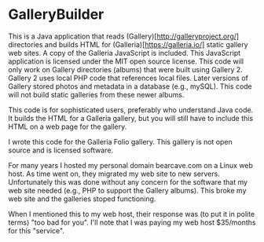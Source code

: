 # GalleryBuilder

This is a Java application that reads (Gallery)[http://galleryproject.org/] directories and builds HTML for (Galleria)[https://galleria.io/] static gallery web sites. A copy of the Galleria JavaScript is included. This JavaScript application is licensed under the MIT open source license.  This code will only work on Gallery directories (albums) that were built using Gallery 2. Gallery 2 uses local PHP code that references local files. Later versions of Gallery stored photos and metadata in a database (e.g., mySQL). This code will not build static galleries from these newer albums.

This code is for sophisticated users, preferably who understand Java code. It builds the HTML for a Galleria gallery, but you will still have to include this HTML on a web page for the gallery.

I wrote this code for the Galleria Folio gallery. This gallery is not open source and is licensed software.

For many years I hosted my personal domain bearcave.com on a Linux web host. As time went on, they migrated my web site to new servers. Unfortunately this was done without any concern for the software that my web site needed (e.g., PHP to support the Gallery albums). This broke my web site and the galleries stoped functioning.

When I mentioned this to my web host, their response was (to put it in polite terms) "too bad for you". I'll note that I was paying my web host $35/months for this "service".

